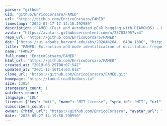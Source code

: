 ```yaml
---
parser: "github"
uid: "github/EnricoCorsaro/FAMED"
url: "https://github.com/EnricoCorsaro/FAMED"
timestamp: "2022-07-17 17:14:18.192989"
description: "FAMED (Fast and AutoMated pEak bagging with DIAMONDS) - Pipeline"
avatar: "https://avatars.githubusercontent.com/u/23703395?v=4"
repo_url: "https://github.com/EnricoCorsaro/FAMED"
doi: ["https://ui.adsabs.harvard.edu/abs/2020A%26A...640A.130C", "https://ui.adsabs.harvard.edu/abs/2020ascl.soft06021C/abstract"]
title: "FAMED: Extraction and mode identification of oscillation frequencies for solar-like pulsators"
name: "FAMED"
full_name: "EnricoCorsaro/FAMED"
html_url: "https://github.com/EnricoCorsaro/FAMED"
created_at: "2019-08-29T08:07:54Z"
updated_at: "2021-12-10T14:03:01Z"
clone_url: "https://github.com/EnricoCorsaro/FAMED.git"
homepage: "https://famed.readthedocs.io"
size: 13854
stargazers_count: 1
watchers_count: 1
language: "IDL"
license: {"key": "mit", "name": "MIT License", "spdx_id": "MIT", "url": "https://api.github.com/licenses/mit", "node_id": "MDc6TGljZW5zZTEz"}
subscribers_count: 2
owner: {"html_url": "https://github.com/EnricoCorsaro", "avatar_url": "https://avatars.githubusercontent.com/u/23703395?v=4", "login": "EnricoCorsaro", "type": "User"}
date: "2023-05-27 14:19:50.790550"
---
```

